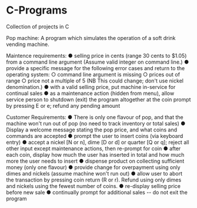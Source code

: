 # C-Programs

Collection of projects in C

Pop machine: A program which simulates the operation of a soft drink vending machine. 

Maintence requirements:
●	selling price in cents (range 30 cents to $1.05) from a command line argument (Assume valid integer on command line.)
●	provide a specific message for the following error cases and return to the operating system:
    ○	command line argument is missing
    ○	prices out of range
    ○	price not a multiple of 5 (NB This could change; don't use nickel denomination.)
●	with a valid selling price, put machine in-service for continual sales
●	as a maintenance action (hidden from menu), allow service person to shutdown (exit) the program altogether at the coin prompt by pressing E or e; refund any pending amount

Customer Requirements: 
●	There is only one flavour of pop, and that the machine won't run out of pop (no need to track inventory or total sales)
●	Display a welcome message stating the pop price, and what coins and commands are accepted
●	prompt the user to insert coins (via keyboard entry)
●	accept a nickel [N or n], dime [D or d] or quarter [Q or q]; reject all other input except maintenance actions, then re-prompt for coin
●	after each coin, display how much the user has inserted in total and how much more the user needs to insert
●	dispense product on collecting sufficient money (only one flavour)
●	provide change for overpayment using only dimes and nickels (assume machine won't run out)
●	allow user to abort the transaction by pressing coin return (R or r). Refund using only dimes and nickels using the fewest number of coins. 
●	re-display selling price before new sale
●	continually prompt for additional sales -- do not exit the program

 
